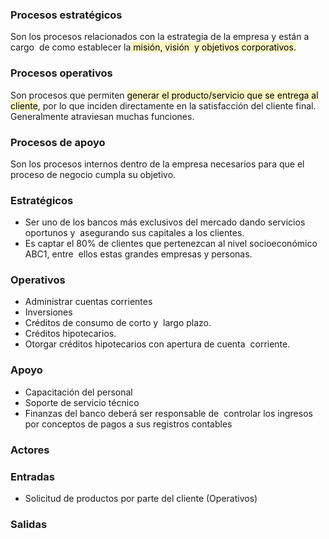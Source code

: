 ### Procesos estratégicos
Son los procesos relacionados con la estrategia de la empresa y están a cargo  de como establecer la<mark style="background: #FFF3A3A6;"> misión, visión  y objetivos corporativos.</mark>

### Procesos operativos
Son procesos que permiten <mark style="background: #FFF3A3A6;">generar el producto/servicio que se entrega al cliente</mark>, por lo que inciden directamente en la satisfacción del cliente final. Generalmente atraviesan muchas funciones.

### Procesos de apoyo
Son los procesos internos dentro de la empresa necesarios para que el proceso de negocio cumpla su objetivo.


### Estratégicos
- Ser uno de los bancos más exclusivos del mercado dando servicios oportunos y  asegurando sus capitales a los clientes.
- Es captar el 80% de clientes que pertenezcan al nivel socioeconómico ABC1, entre  ellos estas grandes empresas y personas.

### Operativos
- Administrar cuentas corrientes
- Inversiones
- Créditos de consumo de corto y  largo plazo. 
- Créditos hipotecarios.
- Otorgar créditos hipotecarios con apertura de cuenta  corriente.
### Apoyo
- Capacitación del personal
- Soporte de servicio técnico
- Finanzas del banco deberá ser responsable de  controlar los ingresos por conceptos de pagos a sus registros contables

### Actores

### Entradas
- Solicitud de productos por parte del cliente (Operativos)
### Salidas